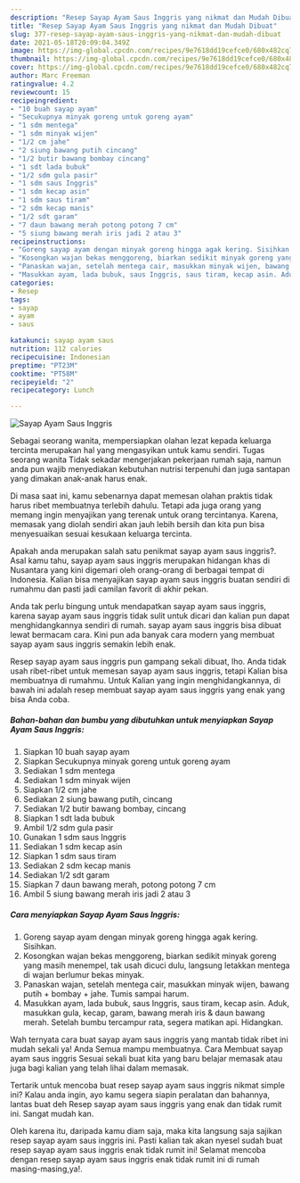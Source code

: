 ```yaml
---
description: "Resep Sayap Ayam Saus Inggris yang nikmat dan Mudah Dibuat"
title: "Resep Sayap Ayam Saus Inggris yang nikmat dan Mudah Dibuat"
slug: 377-resep-sayap-ayam-saus-inggris-yang-nikmat-dan-mudah-dibuat
date: 2021-05-18T20:09:04.349Z
image: https://img-global.cpcdn.com/recipes/9e7618dd19cefce0/680x482cq70/sayap-ayam-saus-inggris-foto-resep-utama.jpg
thumbnail: https://img-global.cpcdn.com/recipes/9e7618dd19cefce0/680x482cq70/sayap-ayam-saus-inggris-foto-resep-utama.jpg
cover: https://img-global.cpcdn.com/recipes/9e7618dd19cefce0/680x482cq70/sayap-ayam-saus-inggris-foto-resep-utama.jpg
author: Marc Freeman
ratingvalue: 4.2
reviewcount: 15
recipeingredient:
- "10 buah sayap ayam"
- "Secukupnya minyak goreng untuk goreng ayam"
- "1 sdm mentega"
- "1 sdm minyak wijen"
- "1/2 cm jahe"
- "2 siung bawang putih cincang"
- "1/2 butir bawang bombay cincang"
- "1 sdt lada bubuk"
- "1/2 sdm gula pasir"
- "1 sdm saus Inggris"
- "1 sdm kecap asin"
- "1 sdm saus tiram"
- "2 sdm kecap manis"
- "1/2 sdt garam"
- "7 daun bawang merah potong potong 7 cm"
- "5 siung bawang merah iris jadi 2 atau 3"
recipeinstructions:
- "Goreng sayap ayam dengan minyak goreng hingga agak kering. Sisihkan."
- "Kosongkan wajan bekas menggoreng, biarkan sedikit minyak goreng yang masih menempel, tak usah dicuci dulu, langsung letakkan mentega di wajan berlumur bekas minyak."
- "Panaskan wajan, setelah mentega cair, masukkan minyak wijen, bawang putih + bombay + jahe. Tumis sampai harum."
- "Masukkan ayam, lada bubuk, saus Inggris, saus tiram, kecap asin. Aduk, masukkan gula, kecap, garam, bawang merah iris &amp; daun bawang merah. Setelah bumbu tercampur rata, segera matikan api. Hidangkan."
categories:
- Resep
tags:
- sayap
- ayam
- saus

katakunci: sayap ayam saus 
nutrition: 112 calories
recipecuisine: Indonesian
preptime: "PT23M"
cooktime: "PT58M"
recipeyield: "2"
recipecategory: Lunch

---
```



![Sayap Ayam Saus Inggris](https://img-global.cpcdn.com/recipes/9e7618dd19cefce0/680x482cq70/sayap-ayam-saus-inggris-foto-resep-utama.jpg)

Sebagai seorang wanita, mempersiapkan olahan lezat kepada keluarga tercinta merupakan hal yang mengasyikan untuk kamu sendiri. Tugas seorang  wanita Tidak sekadar mengerjakan pekerjaan rumah saja, namun anda pun wajib menyediakan kebutuhan nutrisi terpenuhi dan juga santapan yang dimakan anak-anak harus enak.

Di masa  saat ini, kamu sebenarnya dapat memesan olahan praktis tidak harus ribet membuatnya terlebih dahulu. Tetapi ada juga orang yang memang ingin menyajikan yang terenak untuk orang tercintanya. Karena, memasak yang diolah sendiri akan jauh lebih bersih dan kita pun bisa menyesuaikan sesuai kesukaan keluarga tercinta. 



Apakah anda merupakan salah satu penikmat sayap ayam saus inggris?. Asal kamu tahu, sayap ayam saus inggris merupakan hidangan khas di Nusantara yang kini digemari oleh orang-orang di berbagai tempat di Indonesia. Kalian bisa menyajikan sayap ayam saus inggris buatan sendiri di rumahmu dan pasti jadi camilan favorit di akhir pekan.

Anda tak perlu bingung untuk mendapatkan sayap ayam saus inggris, karena sayap ayam saus inggris tidak sulit untuk dicari dan kalian pun dapat menghidangkannya sendiri di rumah. sayap ayam saus inggris bisa dibuat lewat bermacam cara. Kini pun ada banyak cara modern yang membuat sayap ayam saus inggris semakin lebih enak.

Resep sayap ayam saus inggris pun gampang sekali dibuat, lho. Anda tidak usah ribet-ribet untuk memesan sayap ayam saus inggris, tetapi Kalian bisa membuatnya di rumahmu. Untuk Kalian yang ingin menghidangkannya, di bawah ini adalah resep membuat sayap ayam saus inggris yang enak yang bisa Anda coba.

<!--inarticleads1-->

##### Bahan-bahan dan bumbu yang dibutuhkan untuk menyiapkan Sayap Ayam Saus Inggris:

1. Siapkan 10 buah sayap ayam
1. Siapkan Secukupnya minyak goreng untuk goreng ayam
1. Sediakan 1 sdm mentega
1. Sediakan 1 sdm minyak wijen
1. Siapkan 1/2 cm jahe
1. Sediakan 2 siung bawang putih, cincang
1. Sediakan 1/2 butir bawang bombay, cincang
1. Siapkan 1 sdt lada bubuk
1. Ambil 1/2 sdm gula pasir
1. Gunakan 1 sdm saus Inggris
1. Sediakan 1 sdm kecap asin
1. Siapkan 1 sdm saus tiram
1. Sediakan 2 sdm kecap manis
1. Sediakan 1/2 sdt garam
1. Siapkan 7 daun bawang merah, potong potong 7 cm
1. Ambil 5 siung bawang merah iris jadi 2 atau 3




<!--inarticleads2-->

##### Cara menyiapkan Sayap Ayam Saus Inggris:

1. Goreng sayap ayam dengan minyak goreng hingga agak kering. Sisihkan.
1. Kosongkan wajan bekas menggoreng, biarkan sedikit minyak goreng yang masih menempel, tak usah dicuci dulu, langsung letakkan mentega di wajan berlumur bekas minyak.
1. Panaskan wajan, setelah mentega cair, masukkan minyak wijen, bawang putih + bombay + jahe. Tumis sampai harum.
1. Masukkan ayam, lada bubuk, saus Inggris, saus tiram, kecap asin. Aduk, masukkan gula, kecap, garam, bawang merah iris &amp; daun bawang merah. Setelah bumbu tercampur rata, segera matikan api. Hidangkan.




Wah ternyata cara buat sayap ayam saus inggris yang mantab tidak ribet ini mudah sekali ya! Anda Semua mampu membuatnya. Cara Membuat sayap ayam saus inggris Sesuai sekali buat kita yang baru belajar memasak atau juga bagi kalian yang telah lihai dalam memasak.

Tertarik untuk mencoba buat resep sayap ayam saus inggris nikmat simple ini? Kalau anda ingin, ayo kamu segera siapin peralatan dan bahannya, lantas buat deh Resep sayap ayam saus inggris yang enak dan tidak rumit ini. Sangat mudah kan. 

Oleh karena itu, daripada kamu diam saja, maka kita langsung saja sajikan resep sayap ayam saus inggris ini. Pasti kalian tak akan nyesel sudah buat resep sayap ayam saus inggris enak tidak rumit ini! Selamat mencoba dengan resep sayap ayam saus inggris enak tidak rumit ini di rumah masing-masing,ya!.

